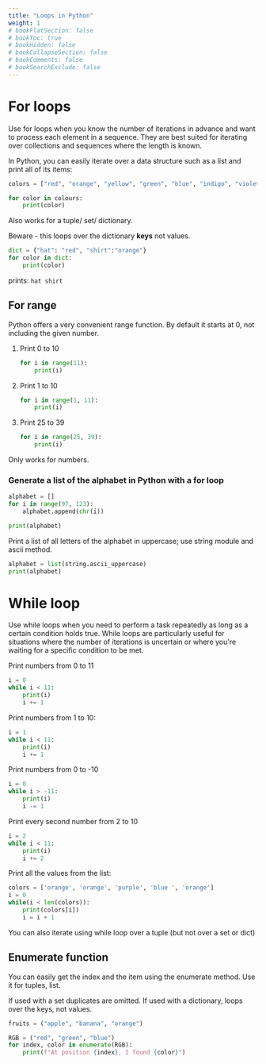 ```yaml
---
title: "Loops in Python"
weight: 1
# bookFlatSection: false
# bookToc: true
# bookHidden: false
# bookCollapseSection: false
# bookComments: false
# bookSearchExclude: false
---
```


# For loops

Use for loops when you know the number of iterations in advance and want to process each element in a sequence. They are best suited for iterating over collections and sequences where the length is known.

In Python, you can easily iterate over a data structure such as a list and print all of its items: 

```python
colors = ["red", "orange", "yellow", "green", "blue", "indigo", "violet"]

for color in colours:
    print(color)

```

Also works for a tuple/ set/ dictionary. 

Beware - this loops over the dictionary **keys** not values. 
```python
dict = {"hat": "red", "shirt":"orange"}
for color in dict:
    print(color)
```
prints: `hat shirt` 

<!-- To print the dictionary values: -->


## For range

Python offers a very convenient range function. By default it starts at 0, not including the given number. 

1. Print 0 to 10

    ```python
    for i in range(11):
        print(i)
    ```

2. Print 1 to 10
    ```python
    for i in range(1, 11):
        print(i)
    ```
3. Print 25 to 39
    ```python 
    for i in range(25, 39):
        print(i)
    
    ```

Only works for numbers. 

### Generate a list of the alphabet in Python with a for loop

```python
alphabet = []
for i in range(97, 123):
    alphabet.append(chr(i))

print(alphabet)
```


Print a list of all letters of the alphabet in uppercase; use string module and ascii method.

```python
alphabet = list(string.ascii_uppercase)
print(alphabet)
```

# While loop

Use while loops when you need to perform a task repeatedly as long as a certain condition holds true. While loops are particularly useful for situations where the number of iterations is uncertain or where you're waiting for a specific condition to be met. 

Print numbers from 0 to 11

```python
i = 0
while i < 11:
    print(i)
    i += 1
```

Print numbers from 1 to 10:
```python
i = 1
while i < 11:
    print(i)
    i += 1
```

Print numbers from 0 to -10

```python
i = 0
while i > -11:
    print(i)
    i -= 1
```

Print every second number from 2 to 10
```python
i = 2
while i < 11:
    print(i)
    i += 2
```

Print all the values from the list: 
```python
colors = ['orange', 'orange', 'purple', 'blue ', 'orange']
i = 0
while(i < len(colors)):
    print(colors[i])
    i = i + 1

```
You can also iterate using while loop over a tuple (but not over a set or dict)



## Enumerate function

You can easily get the index and the item using the enumerate method.
Use it for tuples, list.

If used with a set duplicates are omitted. If used with a dictionary, loops over the keys, not values. 

```python
fruits = ("apple", "banana", "orange")

RGB = ("red", "green", "blue")
for index, color in enumerate(RGB):
    print(f"At position {index}, I found {color}")
```


